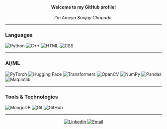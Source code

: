 <p align="center">
    <b>Welcome to my GitHub profile!</b><br><br>
    <i>
        I'm Ameya Sanjay Chopade.
    </i>
</p>

---

### Languages

![Python](https://img.shields.io/badge/python-black?style=for-the-badge&logo=python)
![C++](https://img.shields.io/badge/c++-black?style=for-the-badge&logo=c%2B%2B)
![HTML](https://img.shields.io/badge/html5-black?style=for-the-badge&logo=html5)
![CSS](https://img.shields.io/badge/css3-black?style=for-the-badge&logo=css3)

---

### AI/ML

![PyTorch](https://img.shields.io/badge/pytorch-black?style=for-the-badge&logo=pytorch)
![Hugging Face](https://img.shields.io/badge/huggingface-black?style=for-the-badge&logo=huggingface)
![Transformers](https://img.shields.io/badge/transformers-black?style=for-the-badge&logo=transformers)
![OpenCV](https://img.shields.io/badge/opencv-black?style=for-the-badge&logo=opencv)
![NumPy](https://img.shields.io/badge/numpy-black?style=for-the-badge&logo=numpy)
![Pandas](https://img.shields.io/badge/pandas-black?style=for-the-badge&logo=pandas)
![Matplotlib](https://img.shields.io/badge/matplotlib-black?style=for-the-badge&logo=matplotlib)

---

### Tools & Technologies

![MongoDB](https://img.shields.io/badge/mongodb-black?style=for-the-badge&logo=mongodb)
![Git](https://img.shields.io/badge/git-black?style=for-the-badge&logo=git)
![GitHub](https://img.shields.io/badge/github-black?style=for-the-badge&logo=github)

---

<p align="center">
    <a href="https://www.linkedin.com/in/ameya-chopade-817584267">
        <img src="https://img.shields.io/badge/LinkedIn-blue?style=flat-square&logo=linkedin" alt="LinkedIn">
    </a>
    <a href="mailto:ameyachopade402@gmail.com">
        <img src="https://img.shields.io/badge/Email-blue?style=flat-square&logo=gmail&logoColor=white" alt="Email">
    </a>
</p>
